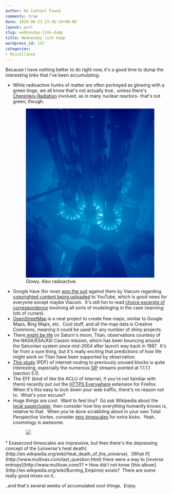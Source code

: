 ```yaml
---
author: No Content Found
comments: true
date: 2010-06-23 23:36:19+00:00
layout: post
slug: wednesday-link-dump
title: Wednesday link dump
wordpress_id: 147
categories:
- Miscellanea
---
```


Because I have nothing better to do right now, it's a good time to dump the
interesting links that I've been accumulating.


  * While radioactive hunks of matter are often portrayed as glowing with a
    green tinge, we all know that's not actually true.. unless there's
[Cherenkov Radiation](http://en.wikipedia.org/wiki/Cherenkov_radiation)
involved, as in many nuclear reactors- that's not green, though.  <figure> <img
src="/images/2010/Advanced_Test_Reactor.jpg" /> <ficaption>Glowy. Also
radioactive.</figcaption> </figure>
  * Google have (for now) [won the
    suit](http://youtube-global.blogspot.com/2010/06/youtube-wins-case-against-viacom.html)
against them by Viacom regarding[ copyrighted content being
uploaded](http://arstechnica.com/business/2007/03/viacom-sues-youtube-for-copyright-infringement/)
to YouTube, which is good news for everyone except maybe Viacom.  It's still fun
to read [choice excerpts of
correspondence](http://arstechnica.com/tech-policy/2010/05/f-those-mother-f-ers-youtubeviacom-lawsuit-gets-dirty/)
involving all sorts of mudslinging in the case (warning: lots of curses).
  * [OpenStreetMap](http://www.openstreetmap.org/) is a neat project to create
    free maps, similar to Google Maps, Bing Maps, etc.  Cool stuff, and all the
map data is Creative Commons, meaning it could be used for any number of shiny
projects.
  * There[ might be
    life](http://www.newscientist.com/article/dn19005-hints-of-life-found-on-saturn-moon.html)
on Saturn's moon, Titan, observations courtesy of the NASA/ESA/ASI Cassini
mission, which has been bouncing around the Saturnian system since mid-2004
after launch way back in 1997.  It's far from a sure thing, but it's really
exciting that predictions of how life might work on Titan have been supported by
observation.
  * [This
    study](http://www.eecs.umich.edu/techreports/cse/2010/CSE-TR-564-10.pdf)
(PDF) of internet routing to previously unused blocks is quite interesting,
especially the numerous
[SIP](http://en.wikipedia.org/wiki/Session_Initiation_Protocol) streams pointed
at 1.1.1.1 (section 5.1).
  * The EFF (kind of like the ACLU of internet, if you're not familiar with
    them) recently put out the [HTTPS
Everywhere](https://www.eff.org/https-everywhere) extension for Firefox.  When
it's this easy to lock down your web traffic, there's no reason not to.  What's
your excuse?
  * Huge things are cool.  Want to feel tiny?  Go ask Wikipedia about the [local
    supercluster](http://en.wikipedia.org/wiki/Virgo_Supercluster), then
consider how tiny everything humanity knows is,   relative to that.  When you're
done scrabbling about in your own Total   Perspective Vortex, consider [epic
timescales](http://en.wikipedia.org/wiki/1E19_s) for extra kicks.  Yeah..
cosmology is awesome.  <figure> <a
href="http://en.wikipedia.org/wiki/File:Universe_Reference_Map_%28Location%29_001.jpeg">
<img src="/images/2010/Universe_Reference_Map_%28Location%29_001.jpg" /> </a>
</figure>
  * Exasecond timescales are impressive, but then there's the depressing concept
    of the [universe's heat
death](http://en.wikipedia.org/wiki/Heat_death_of_the_universe).  [What
if](http://www.multivax.com/last_question.html) there were a way to [reverse
entropy](http://www.multivax.com/)?
  * How did I not know [this
    album](http://en.wikipedia.org/wiki/Burning_Empires) exists?  There are some
really good mixes on it..

..and that's several weeks of accumulated cool-things.  Enjoy.
